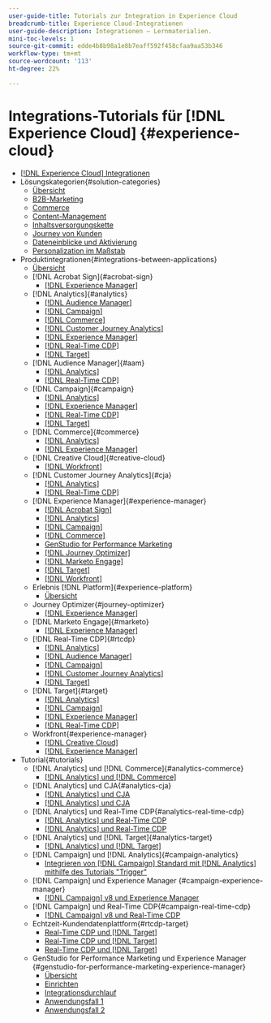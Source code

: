 ```yaml
---
user-guide-title: Tutorials zur Integration in Experience Cloud
breadcrumb-title: Experience Cloud-Integrationen
user-guide-description: Integrationen – Lernmaterialien.
mini-toc-levels: 1
source-git-commit: edde4b8b98a1e8b7eaff592f458cfaa9aa53b346
workflow-type: tm+mt
source-wordcount: '113'
ht-degree: 22%

---
```



# Integrations-Tutorials für [!DNL Experience Cloud] {#experience-cloud}

+ [[!DNL Experience Cloud] Integrationen](./overview.md)
+ Lösungskategorien{#solution-categories}
   + [Übersicht](./solution-categories/overview.md)
   + [B2B-Marketing](./solution-categories/b2b.md)
   + [Commerce](./solution-categories/commerce.md)
   + [Content-Management](./solution-categories/content-management.md)
   + [Inhaltsversorgungskette](./solution-categories/content-supply-chain.md)
   + [Journey von Kunden](./solution-categories/customer-journeys.md)
   + [Dateneinblicke und Aktivierung](./solution-categories/data-insights.md)
   + [Personalization im Maßstab](./solution-categories/personalization.md)
+ Produktintegrationen{#integrations-between-applications}
   + [Übersicht](./integrations-between-applications/overview.md)
   + [!DNL Acrobat Sign]{#acrobat-sign}
      + [[!DNL Experience Manager]](./integrations-between-applications/acrobat-sign/acrobat-sign-experience-manager.md)
   + [!DNL Analytics]{#analytics}
      + [[!DNL Audience Manager]](./integrations-between-applications/analytics/analytics-aam.md)
      + [[!DNL Campaign]](./integrations-between-applications/analytics/analytics-campaign.md)
      + [[!DNL Commerce]](./integrations-between-applications/analytics/analytics-commerce.md)
      + [[!DNL Customer Journey Analytics]](./integrations-between-applications/analytics/analytics-customer-journey-analytics.md)
      + [[!DNL Experience Manager]](./integrations-between-applications/analytics/analytics-experience-manager.md)
      + [[!DNL Real-Time CDP]](./integrations-between-applications/analytics/analytics-rtcdp.md)
      + [[!DNL Target]](./integrations-between-applications/analytics/analytics-target.md)
   + [!DNL Audience Manager]{#aam}
      + [[!DNL Analytics]](./integrations-between-applications/aam/aam-analytics.md)
      + [[!DNL Real-Time CDP]](./integrations-between-applications/aam/aam-rtcdp.md)
   + [!DNL Campaign]{#campaign}
      + [[!DNL Analytics]](./integrations-between-applications/campaign/campaign-analytics.md)
      + [[!DNL Experience Manager]](./integrations-between-applications/campaign/campaign-experience-manager.md)
      + [[!DNL Real-Time CDP]](./integrations-between-applications/campaign/campaign-rtcdp.md)
      + [[!DNL Target]](./integrations-between-applications/campaign/campaign-target.md)
   + [!DNL Commerce]{#commerce}
      + [[!DNL Analytics]](./integrations-between-applications/commerce/commerce-analytics.md)
      + [[!DNL Experience Manager]](./integrations-between-applications/commerce/commerce-experience-manager.md)
   + [!DNL Creative Cloud]{#creative-cloud}
      + [[!DNL Workfront]](./integrations-between-applications/creative-cloud/creative-cloud-workfront.md)
   + [!DNL Customer Journey Analytics]{#cja}
      + [[!DNL Analytics]](./integrations-between-applications/cja/customer-journey-analytics-analytics.md)
      + [[!DNL Real-Time CDP]](./integrations-between-applications/cja/cja-rtcdp.md)
   + [!DNL Experience Manager]{#experience-manager}
      + [[!DNL Acrobat Sign]](./integrations-between-applications/experience-manager/experience-manager-acrobat-sign.md)
      + [[!DNL Analytics]](./integrations-between-applications/experience-manager/experience-manager-analytics.md)
      + [[!DNL Campaign]](./integrations-between-applications/experience-manager/experience-manager-campaign.md)
      + [[!DNL Commerce]](./integrations-between-applications/experience-manager/experience-manager-commerce.md)
      + [GenStudio for Performance Marketing](./integrations-between-applications/experience-manager/experience-manager-genstudio-for-performance-marketing.md)
      + [[!DNL Journey Optimizer]](./integrations-between-applications/experience-manager/experience-manager-journey-optimizer.md)
      + [[!DNL Marketo Engage]](./integrations-between-applications/experience-manager/experience-manager-marketo.md)
      + [[!DNL Target]](./integrations-between-applications/experience-manager/experience-manager-target.md)
      + [[!DNL Workfront]](./integrations-between-applications/experience-manager/experience-manager-workfront.md)
   + Erlebnis [!DNL Platform]{#experience-platform}
      + [Übersicht](./integrations-between-applications/experience-platform/platform.md)
   + Journey Optimizer{#journey-optimizer}
      + [[!DNL Experience Manager]](./integrations-between-applications/journey-optimizer/journey-optimizer-experience-manager.md)
   + [!DNL Marketo Engage]{#marketo}
      + [[!DNL Experience Manager]](./integrations-between-applications/marketo/marketo-experience-manager.md)
   + [!DNL Real-Time CDP]{#rtcdp}
      + [[!DNL Analytics]](./integrations-between-applications/rtcdp/rtcdp-analytics.md)
      + [[!DNL Audience Manager]](./integrations-between-applications/rtcdp/rtcdp-aam.md)
      + [[!DNL Campaign]](./integrations-between-applications/rtcdp/rtcdp-campaign.md)
      + [[!DNL Customer Journey Analytics]](./integrations-between-applications/rtcdp/rtcdp-cja.md)
      + [[!DNL Target]](./integrations-between-applications/rtcdp/rtcdp-target.md)
   + [!DNL Target]{#target}
      + [[!DNL Analytics]](./integrations-between-applications/target/target-analytics.md)
      + [[!DNL Campaign]](./integrations-between-applications/target/target-campaign.md)
      + [[!DNL Experience Manager]](./integrations-between-applications/target/target-experience-manager.md)
      + [[!DNL Real-Time CDP]](./integrations-between-applications/target/target-rtcdp.md)
   + Workfront{#experience-manager}
      + [[!DNL Creative Cloud]](./integrations-between-applications/workfront/workfront-creative-cloud.md)
      + [[!DNL Experience Manager]](./integrations-between-applications/workfront/workfront-experience-manager.md)
+ Tutorial{#tutorials}
   + [!DNL Analytics] und [!DNL Commerce]{#analytics-commerce}
      + [[!DNL Analytics] und  [!DNL Commerce]](./tutorials/analytics-commerce/analytics-commerce.md)
   + [!DNL Analytics] und CJA{#analytics-cja}
      + [[!DNL Analytics] und CJA](./tutorials/analytics-cja/experience-platform-edge.md)
      + [[!DNL Analytics] und CJA](./tutorials/analytics-cja/experience-platform-source-connector.md)
   + [!DNL Analytics] und Real-Time CDP{#analytics-real-time-cdp}
      + [[!DNL Analytics] und Real-Time CDP](./tutorials/analytics-rtcdp/experience-platform-edge.md)
      + [[!DNL Analytics] und Real-Time CDP](./tutorials/analytics-rtcdp/experience-platform-source-connector.md)
   + [!DNL Analytics] und [!DNL Target]{#analytics-target}
      + [[!DNL Analytics] und  [!DNL Target]](./tutorials/analytics-target/analytics-target.md)
   + [!DNL Campaign] und [!DNL Analytics]{#campaign-analytics}
      + [Integrieren von [!DNL Campaign] Standard mit [!DNL Analytics] mithilfe des Tutorials &quot;Trigger&quot;](./tutorials/campaign-analytics/campaign-analytics-trigger.md)
   + [!DNL Campaign] und Experience Manager {#campaign-experience-manager}
      + [[!DNL Campaign] v8 und Experience Manager](./tutorials/campaign-aem/campaign-v8-with-experience-manager.md)
   + [!DNL Campaign] und Real-Time CDP{#campaign-real-time-cdp}
      + [[!DNL Campaign] v8 und Real-Time CDP](./tutorials/campaign-rtcdp/campaign-v8-real-time-cdp.md)
   + Echtzeit-Kundendatenplattform{#rtcdp-target}
      + [Real-Time CDP und [!DNL Target]](./tutorials/rtcdp-target/web-sdk-and-target-destination.md)
      + [Real-Time CDP und [!DNL Target]](./tutorials/rtcdp-target/mobile-sdk-and-target-destination.md)
      + [Real-Time CDP und [!DNL Target]](./tutorials/rtcdp-target/atjs-and-target-destination.md)
   + GenStudio for Performance Marketing und Experience Manager {#genstudio-for-performance-marketing-experience-manager}
      + [Übersicht](./tutorials/aem-genstudio-for-performance-marketing/overview.md)
      + [Einrichten](./tutorials/aem-genstudio-for-performance-marketing/setup.md)
      + [Integrationsdurchlauf](./tutorials/aem-genstudio-for-performance-marketing/integration-walk-through.md)
      + [Anwendungsfall 1](./tutorials/aem-genstudio-for-performance-marketing/use-case-1.md)
      + [Anwendungsfall 2](./tutorials/aem-genstudio-for-performance-marketing/use-case-2.md)
